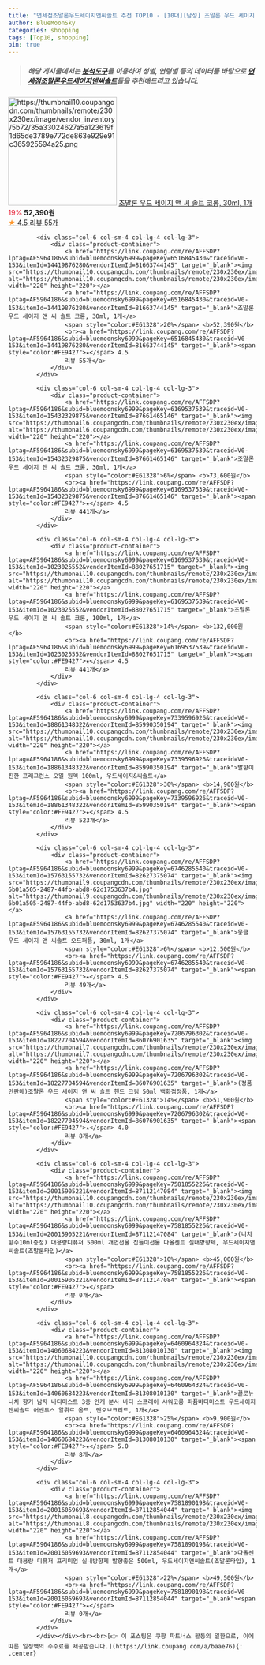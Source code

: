 ```yaml
---
title: "면세점조말론우드세이지앤씨솔트 추천 TOP10 - [10대][남성] 조말론 우드 세이지 앤 씨 솔트 코롱, 30ml, 1개"
author: BlueMoonSky
categories: shopping
tags: [Top10, shopping]
pin: true
---
```


> ##### 해당 게시물에서는 [**분석도구**](https://itemscout.io/)를 이용하여 **성별**, **연령별** 등의 데이터를 바탕으로 [**면세점조말론우드세이지앤씨솔트**](https://link.coupang.com/a/baae76)들을 추천해드리고 있습니다.
<div class="container"><div class="row">
            <div class="col-6 col-sm-4 col-lg-4 col-lg-3">
                <div class="product-container">
                    <a href="https://link.coupang.com/re/AFFSDP?lptag=AF5964186&subid=bluemoonsky6999&pageKey=6516845430&traceid=V0-153&itemId=14419876280&vendorItemId=81663744145" target="_blank"><img src="https://thumbnail10.coupangcdn.com/thumbnails/remote/230x230ex/image/vendor_inventory/5b72/35a33024627a5a123619f1d65de3789e772de863e929e91c365925594a25.png" alt="https://thumbnail10.coupangcdn.com/thumbnails/remote/230x230ex/image/vendor_inventory/5b72/35a33024627a5a123619f1d65de3789e772de863e929e91c365925594a25.png" width="220" height="220"></a>
                    <a href="https://link.coupang.com/re/AFFSDP?lptag=AF5964186&subid=bluemoonsky6999&pageKey=6516845430&traceid=V0-153&itemId=14419876280&vendorItemId=81663744145" target="_blank">조말론 우드 세이지 앤 씨 솔트 코롱, 30ml, 1개</a>
                    <span style="color:#E61328">19%</span> <b>52,390원</b>
                    <br><a href="https://link.coupang.com/re/AFFSDP?lptag=AF5964186&subid=bluemoonsky6999&pageKey=6516845430&traceid=V0-153&itemId=14419876280&vendorItemId=81663744145" target="_blank"><span style="color:#FE9427">★</span> 4.5
                    리뷰 55개</a>
                </div>
            </div>
            
            <div class="col-6 col-sm-4 col-lg-4 col-lg-3">
                <div class="product-container">
                    <a href="https://link.coupang.com/re/AFFSDP?lptag=AF5964186&subid=bluemoonsky6999&pageKey=6516845430&traceid=V0-153&itemId=14419876280&vendorItemId=81663744145" target="_blank"><img src="https://thumbnail10.coupangcdn.com/thumbnails/remote/230x230ex/image/vendor_inventory/5b72/35a33024627a5a123619f1d65de3789e772de863e929e91c365925594a25.png" alt="https://thumbnail10.coupangcdn.com/thumbnails/remote/230x230ex/image/vendor_inventory/5b72/35a33024627a5a123619f1d65de3789e772de863e929e91c365925594a25.png" width="220" height="220"></a>
                    <a href="https://link.coupang.com/re/AFFSDP?lptag=AF5964186&subid=bluemoonsky6999&pageKey=6516845430&traceid=V0-153&itemId=14419876280&vendorItemId=81663744145" target="_blank">조말론 우드 세이지 앤 씨 솔트 코롱, 30ml, 1개</a>
                    <span style="color:#E61328">20%</span> <b>52,390원</b>
                    <br><a href="https://link.coupang.com/re/AFFSDP?lptag=AF5964186&subid=bluemoonsky6999&pageKey=6516845430&traceid=V0-153&itemId=14419876280&vendorItemId=81663744145" target="_blank"><span style="color:#FE9427">★</span> 4.5
                    리뷰 55개</a>
                </div>
            </div>
            
            <div class="col-6 col-sm-4 col-lg-4 col-lg-3">
                <div class="product-container">
                    <a href="https://link.coupang.com/re/AFFSDP?lptag=AF5964186&subid=bluemoonsky6999&pageKey=6169537539&traceid=V0-153&itemId=15432329875&vendorItemId=87661465146" target="_blank"><img src="https://thumbnail6.coupangcdn.com/thumbnails/remote/230x230ex/image/vendor_inventory/8624/dc4b2001a0cadb3bb0021277cf78e2d561be887770a75099ba1a17bd5a08.jpg" alt="https://thumbnail6.coupangcdn.com/thumbnails/remote/230x230ex/image/vendor_inventory/8624/dc4b2001a0cadb3bb0021277cf78e2d561be887770a75099ba1a17bd5a08.jpg" width="220" height="220"></a>
                    <a href="https://link.coupang.com/re/AFFSDP?lptag=AF5964186&subid=bluemoonsky6999&pageKey=6169537539&traceid=V0-153&itemId=15432329875&vendorItemId=87661465146" target="_blank">조말론 우드 세이지 앤 씨 솔트 코롱, 30ml, 1개</a>
                    <span style="color:#E61328">6%</span> <b>73,600원</b>
                    <br><a href="https://link.coupang.com/re/AFFSDP?lptag=AF5964186&subid=bluemoonsky6999&pageKey=6169537539&traceid=V0-153&itemId=15432329875&vendorItemId=87661465146" target="_blank"><span style="color:#FE9427">★</span> 4.5
                    리뷰 441개</a>
                </div>
            </div>
            
            <div class="col-6 col-sm-4 col-lg-4 col-lg-3">
                <div class="product-container">
                    <a href="https://link.coupang.com/re/AFFSDP?lptag=AF5964186&subid=bluemoonsky6999&pageKey=6169537539&traceid=V0-153&itemId=1023025552&vendorItemId=88027651715" target="_blank"><img src="https://thumbnail10.coupangcdn.com/thumbnails/remote/230x230ex/image/vendor_inventory/5f66/a865a276da17df89505068e56a25a115ef52ba384aa06ce1209fc8658a1f.jpg" alt="https://thumbnail10.coupangcdn.com/thumbnails/remote/230x230ex/image/vendor_inventory/5f66/a865a276da17df89505068e56a25a115ef52ba384aa06ce1209fc8658a1f.jpg" width="220" height="220"></a>
                    <a href="https://link.coupang.com/re/AFFSDP?lptag=AF5964186&subid=bluemoonsky6999&pageKey=6169537539&traceid=V0-153&itemId=1023025552&vendorItemId=88027651715" target="_blank">조말론 우드 세이지 앤 씨 솔트 코롱, 100ml, 1개</a>
                    <span style="color:#E61328">14%</span> <b>132,000원</b>
                    <br><a href="https://link.coupang.com/re/AFFSDP?lptag=AF5964186&subid=bluemoonsky6999&pageKey=6169537539&traceid=V0-153&itemId=1023025552&vendorItemId=88027651715" target="_blank"><span style="color:#FE9427">★</span> 4.5
                    리뷰 441개</a>
                </div>
            </div>
            
            <div class="col-6 col-sm-4 col-lg-4 col-lg-3">
                <div class="product-container">
                    <a href="https://link.coupang.com/re/AFFSDP?lptag=AF5964186&subid=bluemoonsky6999&pageKey=7339596926&traceid=V0-153&itemId=18861348322&vendorItemId=85990350194" target="_blank"><img src="https://thumbnail10.coupangcdn.com/thumbnails/remote/230x230ex/image/vendor_inventory/42df/2574fa5ca5ec4cea616a3dd354a20291f7ea99b64533d35031490460b27b.jpg" alt="https://thumbnail10.coupangcdn.com/thumbnails/remote/230x230ex/image/vendor_inventory/42df/2574fa5ca5ec4cea616a3dd354a20291f7ea99b64533d35031490460b27b.jpg" width="220" height="220"></a>
                    <a href="https://link.coupang.com/re/AFFSDP?lptag=AF5964186&subid=bluemoonsky6999&pageKey=7339596926&traceid=V0-153&itemId=18861348322&vendorItemId=85990350194" target="_blank">발향이 진한 프래그런스 오일 원액 100ml, 우드세이지&씨솔트</a>
                    <span style="color:#E61328">30%</span> <b>14,900원</b>
                    <br><a href="https://link.coupang.com/re/AFFSDP?lptag=AF5964186&subid=bluemoonsky6999&pageKey=7339596926&traceid=V0-153&itemId=18861348322&vendorItemId=85990350194" target="_blank"><span style="color:#FE9427">★</span> 4.5
                    리뷰 523개</a>
                </div>
            </div>
            
            <div class="col-6 col-sm-4 col-lg-4 col-lg-3">
                <div class="product-container">
                    <a href="https://link.coupang.com/re/AFFSDP?lptag=AF5964186&subid=bluemoonsky6999&pageKey=6746285540&traceid=V0-153&itemId=15763155732&vendorItemId=82627375074" target="_blank"><img src="https://thumbnail9.coupangcdn.com/thumbnails/remote/230x230ex/image/retail/images/5921172670001047-6b01a505-2487-44fb-abd8-62d1753637b4.jpg" alt="https://thumbnail9.coupangcdn.com/thumbnails/remote/230x230ex/image/retail/images/5921172670001047-6b01a505-2487-44fb-abd8-62d1753637b4.jpg" width="220" height="220"></a>
                    <a href="https://link.coupang.com/re/AFFSDP?lptag=AF5964186&subid=bluemoonsky6999&pageKey=6746285540&traceid=V0-153&itemId=15763155732&vendorItemId=82627375074" target="_blank">뭉클 우드 세이지 앤 씨솔트 오드퍼퓸, 30ml, 1개</a>
                    <span style="color:#E61328">6%</span> <b>12,500원</b>
                    <br><a href="https://link.coupang.com/re/AFFSDP?lptag=AF5964186&subid=bluemoonsky6999&pageKey=6746285540&traceid=V0-153&itemId=15763155732&vendorItemId=82627375074" target="_blank"><span style="color:#FE9427">★</span> 4.5
                    리뷰 49개</a>
                </div>
            </div>
            
            <div class="col-6 col-sm-4 col-lg-4 col-lg-3">
                <div class="product-container">
                    <a href="https://link.coupang.com/re/AFFSDP?lptag=AF5964186&subid=bluemoonsky6999&pageKey=7206796302&traceid=V0-153&itemId=18227704594&vendorItemId=86076901635" target="_blank"><img src="https://thumbnail7.coupangcdn.com/thumbnails/remote/230x230ex/image/vendor_inventory/8e72/d8a639d485cc128225652495e3803e047b5b73a6f247a677daaa259e1590.jpg" alt="https://thumbnail7.coupangcdn.com/thumbnails/remote/230x230ex/image/vendor_inventory/8e72/d8a639d485cc128225652495e3803e047b5b73a6f247a677daaa259e1590.jpg" width="220" height="220"></a>
                    <a href="https://link.coupang.com/re/AFFSDP?lptag=AF5964186&subid=bluemoonsky6999&pageKey=7206796302&traceid=V0-153&itemId=18227704594&vendorItemId=86076901635" target="_blank">(정품만판매)조말론 우드 세이지 앤 씨 솔트 핸드 크림 50ml 백화점정품, 1개</a>
                    <span style="color:#E61328">14%</span> <b>51,900원</b>
                    <br><a href="https://link.coupang.com/re/AFFSDP?lptag=AF5964186&subid=bluemoonsky6999&pageKey=7206796302&traceid=V0-153&itemId=18227704594&vendorItemId=86076901635" target="_blank"><span style="color:#FE9427">★</span> 4.0
                    리뷰 8개</a>
                </div>
            </div>
            
            <div class="col-6 col-sm-4 col-lg-4 col-lg-3">
                <div class="product-container">
                    <a href="https://link.coupang.com/re/AFFSDP?lptag=AF5964186&subid=bluemoonsky6999&pageKey=7581855226&traceid=V0-153&itemId=20015905221&vendorItemId=87112147084" target="_blank"><img src="https://thumbnail10.coupangcdn.com/thumbnails/remote/230x230ex/image/vendor_inventory/4c6c/f7dce188bf276beff186c3e2424531a0686fe24b33aacfb5683fda661f3a.jpeg" alt="https://thumbnail10.coupangcdn.com/thumbnails/remote/230x230ex/image/vendor_inventory/4c6c/f7dce188bf276beff186c3e2424531a0686fe24b33aacfb5683fda661f3a.jpeg" width="220" height="220"></a>
                    <a href="https://link.coupang.com/re/AFFSDP?lptag=AF5964186&subid=bluemoonsky6999&pageKey=7581855226&traceid=V0-153&itemId=20015905221&vendorItemId=87112147084" target="_blank">(니치향수10ml증정) 대용량디퓨저 500ml 개업선물 집들이선물 다올센트 실내방향제, 우드세이지앤씨솔트(조말론타입)</a>
                    <span style="color:#E61328">10%</span> <b>45,000원</b>
                    <br><a href="https://link.coupang.com/re/AFFSDP?lptag=AF5964186&subid=bluemoonsky6999&pageKey=7581855226&traceid=V0-153&itemId=20015905221&vendorItemId=87112147084" target="_blank"><span style="color:#FE9427">★</span> 
                    리뷰 0개</a>
                </div>
            </div>
            
            <div class="col-6 col-sm-4 col-lg-4 col-lg-3">
                <div class="product-container">
                    <a href="https://link.coupang.com/re/AFFSDP?lptag=AF5964186&subid=bluemoonsky6999&pageKey=6460964324&traceid=V0-153&itemId=14060684223&vendorItemId=81308010130" target="_blank"><img src="https://thumbnail10.coupangcdn.com/thumbnails/remote/230x230ex/image/vendor_inventory/e8cc/057d517685f1e1413b5df2e66a9dfdb55ee497cd72c52f090f2f9151c2a9.jpg" alt="https://thumbnail10.coupangcdn.com/thumbnails/remote/230x230ex/image/vendor_inventory/e8cc/057d517685f1e1413b5df2e66a9dfdb55ee497cd72c52f090f2f9151c2a9.jpg" width="220" height="220"></a>
                    <a href="https://link.coupang.com/re/AFFSDP?lptag=AF5964186&subid=bluemoonsky6999&pageKey=6460964324&traceid=V0-153&itemId=14060684223&vendorItemId=81308010130" target="_blank">끌로뉴 니치 향기 남자 바디미스트 3종 안개 분사 바디 스프레이 샤워코롱 퍼퓸바디미스트 우드세이지앤씨솔트 어벤투스 알뤼르 옴므, 맨오브크리드, 1개</a>
                    <span style="color:#E61328">25%</span> <b>9,900원</b>
                    <br><a href="https://link.coupang.com/re/AFFSDP?lptag=AF5964186&subid=bluemoonsky6999&pageKey=6460964324&traceid=V0-153&itemId=14060684223&vendorItemId=81308010130" target="_blank"><span style="color:#FE9427">★</span> 5.0
                    리뷰 8개</a>
                </div>
            </div>
            
            <div class="col-6 col-sm-4 col-lg-4 col-lg-3">
                <div class="product-container">
                    <a href="https://link.coupang.com/re/AFFSDP?lptag=AF5964186&subid=bluemoonsky6999&pageKey=7581890198&traceid=V0-153&itemId=20016059693&vendorItemId=87112854044" target="_blank"><img src="https://thumbnail8.coupangcdn.com/thumbnails/remote/230x230ex/image/vendor_inventory/a3d5/a09b43cd41ec77bb29d59f157caee6e383e93fa98ea5ae5998a3df499e8b.jpeg" alt="https://thumbnail8.coupangcdn.com/thumbnails/remote/230x230ex/image/vendor_inventory/a3d5/a09b43cd41ec77bb29d59f157caee6e383e93fa98ea5ae5998a3df499e8b.jpeg" width="220" height="220"></a>
                    <a href="https://link.coupang.com/re/AFFSDP?lptag=AF5964186&subid=bluemoonsky6999&pageKey=7581890198&traceid=V0-153&itemId=20016059693&vendorItemId=87112854044" target="_blank">다올센트 대용량 디퓨저 프리미엄 실내방향제 발향좋은 500ml, 우드세이지앤씨솔트(조말론타입), 1개</a>
                    <span style="color:#E61328">22%</span> <b>49,500원</b>
                    <br><a href="https://link.coupang.com/re/AFFSDP?lptag=AF5964186&subid=bluemoonsky6999&pageKey=7581890198&traceid=V0-153&itemId=20016059693&vendorItemId=87112854044" target="_blank"><span style="color:#FE9427">★</span> 
                    리뷰 0개</a>
                </div>
            </div>
            </div></div><br><br>[👉 이 포스팅은 쿠팡 파트너스 활동의 일환으로, 이에 따른 일정액의 수수료를 제공받습니다.](https://link.coupang.com/a/baae76){: .center}